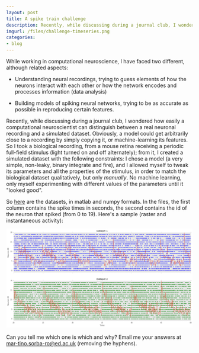 ```yaml
---
layout: post
title: A spike train challenge
description: Recently, while discussing during a journal club, I wondered how easily a computational neuroscientist can distinguish between a real neuronal recording and a simulated dataset. So I took a real dataset, imitated it with a model, and I'm asking you to tell me which one is which.
imgurl: /files/challenge-timeseries.png
categories:
- blog
---
```


While working in computational neuroscience, I have faced two different, although related aspects:

- Understanding neural recordings, trying to guess elements of how the neurons interact with each other
or how the network encodes and processes information (data analysis)

- Building models of spiking neural networks, trying to be as accurate as possible in reproducing certain features.

Recently, while discussing during a journal club, I wondered how easily a computational neuroscientist
can distinguish between a real neuronal recording and a simulated dataset. Obviously, a model could
get arbitrarily close to a recording by simply copying it, or machine-learning its features.
So I took a biological recording, from a mouse retina receiving a periodic full-field stimulus
(light turned on and off alternately);
from it, I created a simulated dataset with the following constraints: I chose a model (a very simple, non-leaky,
binary integrate and fire), and I allowed myself to tweak its parameters and all the properties of the
stimulus, in order to match the biological dataset qualitatively, but only *manually*. No machine learning,
only myself experimenting with different values of the parameters until it "looked good".


So [here](/files/spiketrains.tar.gz) are the datasets, in matlab and numpy formats.
In the files, the first column contains the
spike times in seconds, the second contains the id of the neuron that
spiked (from 0 to 19). Here's a sample (raster and instantaneous activity):

<center>
<img src="/files/challenge-timeseries.png" width="550"/>
</center>

Can you tell me which one is which and why?
Email me your answers at mar-tino.sorba-ro@ed.ac.uk (removing the hyphens).

